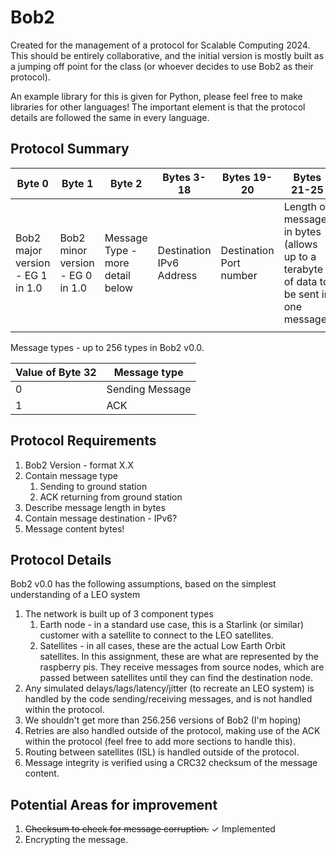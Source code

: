 # Bob2

Created for the management of a protocol for Scalable Computing 2024. This should be entirely collaborative, and the initial version is mostly built as a jumping off point for the class (or whoever decides to use Bob2 as their protocol).

An example library for this is given for Python, please feel free to make libraries for other languages! The important element is that the protocol details are followed the same in every language.

## Protocol Summary

| Byte 0                           | Byte 1                           | Byte 2                           | Bytes 3-18   | Bytes 19-20 | Bytes 21-25                                                                            | Bytes 26-29 | Bytes 30+ |
| -------------------------------- | -------------------------------- | -------------------------------- | ------------ | ----------- | -------------------------------------------------------------------------------------- | ----------- | --------- |
| Bob2 major version - EG 1 in 1.0 | Bob2 minor version - EG 0 in 1.0 | Message Type - more detail below | Destination IPv6 Address | Destination Port number | Length of message in bytes (allows up to a terabyte of data to be sent in one message) | CRC32 Checksum |  Message (encoded in UTF-8)        |
|                                  |                                  |                                  |              |             |                                                                                        |             |           |

Message types - up to 256 types in Bob2 v0.0.

| Value of Byte 32 | Message type                             |
| ---------------- | ---------------------------------------- |
| 0                | Sending Message           |
| 1                | ACK |

## Protocol Requirements

1. Bob2 Version - format X.X
2. Contain message type
    1. Sending to ground station
    2. ACK returning from ground station
3. Describe message length in bytes
4. Contain message destination - IPv6?
5. Message content bytes!

## Protocol Details

Bob2 v0.0 has the following assumptions, based on the simplest understanding of a LEO system

1. The network is built up of 3 component types
    1. Earth node - in a standard use case, this is a Starlink (or similar) customer with a satellite to connect to the LEO satellites.
    2. Satellites - in all cases, these are the actual Low Earth Orbit satellites. In this assignment, these are what are represented by the raspberry pis. They receive messages from source nodes, which are passed between satellites until they can find the destination node.
2. Any simulated delays/lags/latency/jitter (to recreate an LEO system) is handled by the code sending/receiving messages, and is not handled within the protocol.
3. We shouldn't get more than 256.256 versions of Bob2 (I'm hoping)
4. Retries are also handled outside of the protocol, making use of the ACK within the protocol (feel free to add more sections to handle this).
5. Routing between satellites (ISL) is handled outside of the protocol.
6. Message integrity is verified using a CRC32 checksum of the message content.


## Potential Areas for improvement

1. ~~Checksum to check for message corruption.~~ ✓ Implemented
2. Encrypting the message.


